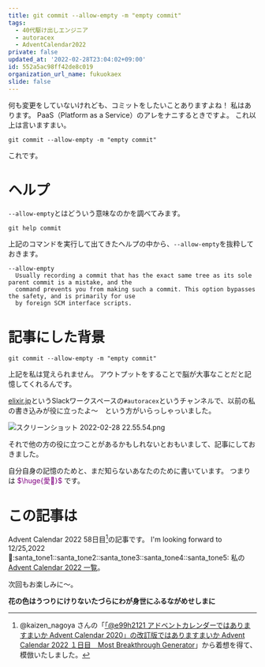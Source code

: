 ```yaml
---
title: git commit --allow-empty -m "empty commit"
tags:
  - 40代駆け出しエンジニア
  - autoracex
  - AdventCalendar2022
private: false
updated_at: '2022-02-28T23:04:02+09:00'
id: 552a5ac98ff42de8c019
organization_url_name: fukuokaex
slide: false
---
```

何も変更をしていないけれども、コミットをしたいことありますよね！
私はあります。
PaaS（Platform as a Service）のアレをナニするときですよ。
これ以上は言いますまい。

```
git commit --allow-empty -m "empty commit"
```

これです。



# ヘルプ

`--allow-empty`とはどういう意味なのかを調べてみます。

```
git help commit
```

上記のコマンドを実行して出てきたヘルプの中から、`--allow-empty`を抜粋しておきます。

```
--allow-empty
  Usually recording a commit that has the exact same tree as its sole parent commit is a mistake, and the
  command prevents you from making such a commit. This option bypasses the safety, and is primarily for use
  by foreign SCM interface scripts.
```

# 記事にした背景

```
git commit --allow-empty -m "empty commit"
```

上記を私は覚えられません。
アウトプットをすることで脳が大事なことだと記憶してくれるんです。

[elixir.jp](https://join.slack.com/t/elixirjp/shared_invite/zt-ae8m5bad-WW69GH1w4iuafm1tKNgd~w)というSlackワークスペースの`#autoracex`というチャンネルで、以前の私の書き込みが役に立ったよ〜　という方がいらっしゃっいました。

![スクリーンショット 2022-02-28 22.55.54.png](https://qiita-image-store.s3.ap-northeast-1.amazonaws.com/0/131808/e9a81ac0-e32c-7564-81ca-8f02ccbb5215.png)

それで他の方の役に立つことがあるかもしれないとおもいまして、記事にしておきました。

自分自身の記憶のためと、まだ知らないあなたのために書いています。
つまりは
<font color="purple">$\huge{愛💜}$</font>
です。

# この記事は


Advent Calendar 2022 58日目[^1]の記事です。
I'm looking forward to 12/25,2022 :santa::santa_tone1::santa_tone2::santa_tone3::santa_tone4::santa_tone5:
私の[Advent Calendar 2022 一覧](https://docs.google.com/spreadsheets/d/1HQvFjagQLRPjOYAjDVzWp9S4b8dKixxvvaz_TtbZWto/edit#gid=1723448955)。

[^1]: @kaizen_nagoya さんの「[「@e99h2121 アドベントカレンダーではありますまいか Advent Calendar 2020」の改訂版ではありますまいか Advent Calendar 2022 １日目　Most Breakthrough Generator](https://qiita.com/kaizen_nagoya/items/49ebebee3a0377f3b59b)」から着想を得て、模倣いたしました。 

次回もお楽しみに〜。


**花の色はうつりにけりないたづらにわが身世にふるながめせしまに**

